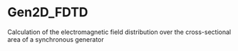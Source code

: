 # Gen2D_FDTD
Calculation of the electromagnetic field distribution over the cross-sectional area of a synchronous generator
